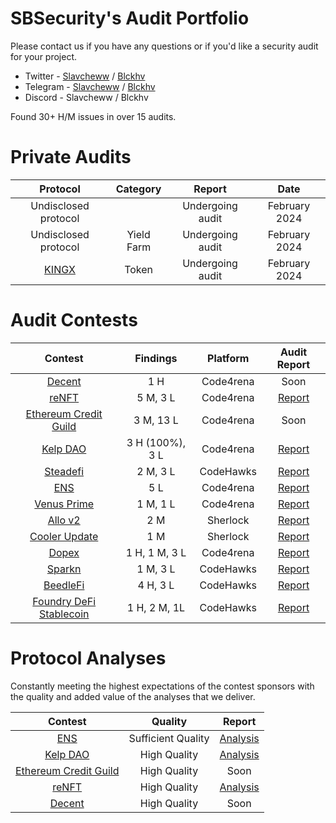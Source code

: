 # SBSecurity's Audit Portfolio

Please contact us if you have any questions or if you'd like a security audit for your project.

- Twitter - [Slavcheww](https://twitter.com/Slavcheww) / [Blckhv](https://twitter.com/blckhv)
- Telegram - [Slavcheww](https://t.me/Slavcheww) / [Blckhv](https://t.me/Blckhv)
- Discord - Slavcheww / Blckhv

Found 30+ H/M issues in over 15 audits.

# Private Audits

| **Protocol** | Category | Report | Date |
|:--:|:--:|:--:|:--:|
| Undisclosed protocol |  | Undergoing audit |	February 2024 |
| Undisclosed protocol | Yield Farm | Undergoing audit |	February 2024 |
| [KINGX](https://kingx.titanxmarket.win/) | Token | Undergoing audit |	February 2024 |


# Audit Contests

| Contest | Findings | Platform | Audit Report |
|:--:|:--:|:--:|:--:|
| [Decent](https://code4rena.com/audits/2024-01-decent) | 1 H | Code4rena | Soon |
| [reNFT](https://code4rena.com/audits/2024-01-renft) | 5 M, 3 L | Code4rena | [Report](https://github.com/SB-Security/audits/blob/master/reports/2024-01-reNFT.md) |
| [Ethereum Credit Guild](https://code4rena.com/audits/2023-12-ethereum-credit-guild) | 3 M, 13 L | Code4rena | Soon |
| [Kelp DAO](https://code4rena.com/audits/2023-11-kelp-dao-rseth) | 3 H (100%), 3 L | Code4rena | [Report](https://github.com/SB-Security/audits/blob/master/reports/2023-11-KelpDAO.md) |
| [Steadefi](https://www.codehawks.com/contests/clo38mm260001la08daw5cbuf) | 2 M, 3 L | CodeHawks | [Report](https://github.com/SB-Security/audits/blob/master/reports/2023-10-SteadeFi.md) |
| [ENS](https://code4rena.com/audits/2023-10-ens) | 5 L | Code4rena | [Report](https://github.com/SB-Security/audits/blob/master/reports/2023-10-ENS.md) |
| [Venus Prime](https://code4rena.com/audits/2023-09-venus-prime) | 1 M, 1 L | Code4rena | [Report](https://github.com/SB-Security/audits/blob/master/reports/2023-09-Venus-Prime.md) |
| [Allo v2](https://audits.sherlock.xyz/contests/109) | 2 M | Sherlock | [Report](https://github.com/SB-Security/audits/blob/master/reports/2023-09-Allo-V2.md) |
| [Cooler Update](https://audits.sherlock.xyz/contests/107) | 1 M | Sherlock | [Report](https://github.com/SB-Security/audits/blob/master/reports/2023-10-Cooler-Update.md) |
| [Dopex](https://code4rena.com/audits/2023-08-dopex) | 1 H, 1 M, 3 L | Code4rena | [Report](https://github.com/SB-Security/audits/blob/master/reports/2023-08-Dopex.md) |
| [Sparkn](https://www.codehawks.com/contests/cllcnja1h0001lc08z7w0orxx) | 1 M, 3 L | CodeHawks | [Report](https://github.com/SB-Security/audits/blob/master/reports/2023-09-Sparkn.md) |
| [BeedleFi](https://www.codehawks.com/contests/clkbo1fa20009jr08nyyf9wbx) | 4 H, 3 L | CodeHawks | [Report](https://github.com/SB-Security/audits/blob/master/reports/2023-06-BeedleFi.md) |
| [Foundry DeFi Stablecoin](https://www.codehawks.com/contests/cljx3b9390009liqwuedkn0m0) | 1 H, 2 M, 1L | CodeHawks | [Report](https://github.com/SB-Security/audits/blob/master/reports/2023-06-Defi-Stablecoin.md) |

# Protocol Analyses

Constantly meeting the highest expectations of the contest sponsors with the quality and added value of the analyses that we deliver.

| Contest | Quality | Report |
|:--:|:--:|:--:|
| [ENS](https://code4rena.com/audits/2023-10-ens) | Sufficient Quality | [Analysis](https://github.com/SB-Security/audits/blob/master/analyses/2023-10-ENS.md) |
| [Kelp DAO](https://code4rena.com/audits/2023-11-kelp-dao-rseth) | High Quality | [Analysis](https://github.com/SB-Security/audits/blob/master/analyses/2023-11-KelpDAO.md) |
| [Ethereum Credit Guild](https://code4rena.com/audits/2023-12-ethereum-credit-guild#top) | High Quality | Soon |
| [reNFT](https://code4rena.com/audits/2024-01-renft#top) | High Quality | [Analysis](https://github.com/SB-Security/audits/blob/master/analyses/2024-01-reNFT.md) |
| [Decent](https://code4rena.com/audits/2024-01-decent#top) | High Quality | Soon |

